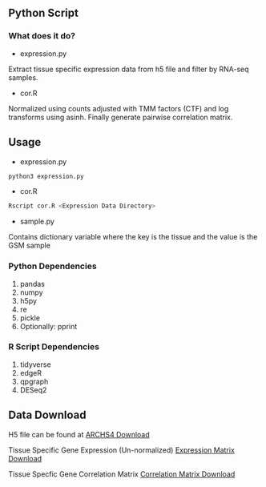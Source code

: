 ## Python Script

### What does it do?
- expression.py

Extract tissue specific expression data from h5 file and filter by RNA-seq samples. 

- cor.R

Normalized using counts adjusted with TMM factors (CTF) and log transforms using asinh. Finally generate pairwise correlation matrix. 

## Usage
- expression.py  
```bash
python3 expression.py
```
- cor.R
```bash
Rscript cor.R <Expression Data Directory>
```
- sample.py

Contains dictionary variable where the key is the tissue and the value is the GSM sample 

### Python Dependencies

1. pandas 
2. numpy 
3. h5py 
4. re
5. pickle
6. Optionally: pprint

### R Script Dependencies

1. tidyverse
2. edgeR
3. qpgraph
4. DESeq2

## Data Download
H5 file can be found at [ARCHS4 Download](https://maayanlab.cloud/archs4/download.html)

Tissue Specific Gene Expression (Un-normalized) [Expression Matrix Download](https://www.dropbox.com/sh/9f2e55b5raj2sce/AACD_elmL0SWN3iIrHeYuEpua?dl=0)

Tissue Specfic Gene Correlation Matrix [Correlation Matrix Download](https://www.dropbox.com/sh/lyl9p6iztglnct2/AABr4GYjpB9R3EGpSrV6LjfSa?dl=0)

